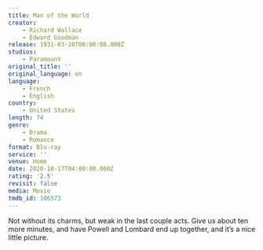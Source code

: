 ```yaml
---
title: Man of the World
creator:
    - Richard Wallace
    - Edward Goodman
release: 1931-03-28T00:00:00.000Z
studios:
    - Paramount
original_title: ''
original_language: en
language:
    - French
    - English
country:
    - United States
length: 74
genre:
    - Drama
    - Romance
format: Blu-ray
service: ''
venue: Home
date: 2020-10-17T04:00:00.000Z
rating: '2.5'
revisit: false
media: Movie
tmdb_id: 106573
---
```


Not without its charms, but weak in the last couple acts. Give us about ten more minutes, and have Powell and Lombard end up together, and it’s a nice little picture.
